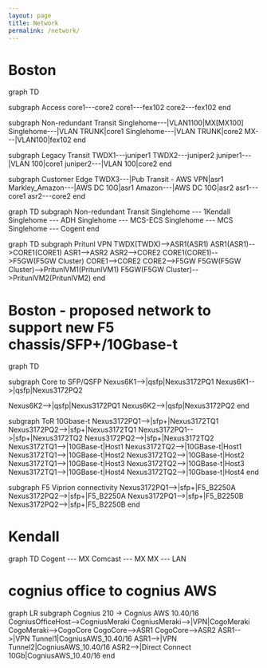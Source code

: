 ```yaml
---
layout: page
title: Network
permalink: /network/
---
```


# Boston

<div class="mermaid">
graph TD

subgraph Access
core1---core2
core1---fex102
core2---fex102
end

subgraph Non-redundant Transit
Singlehome---|VLAN1100|MX[MX100]
Singlehome---|VLAN TRUNK|core1
Singlehome---|VLAN TRUNK|core2
MX---|VLAN100|fex102
end

subgraph Legacy Transit
TWDX1---juniper1
TWDX2---juniper2
juniper1---|VLAN 100|core1
juniper2---|VLAN 100|core2
end

subgraph Customer Edge
TWDX3---|Pub Transit - AWS VPN|asr1
Markley_Amazon---|AWS DC 10G|asr1
Amazon---|AWS DC 10G|asr2
asr1---core1
asr2---core2
end

</div>

<div class="mermaid">

graph TD
subgraph Non-redundant Transit
Singlehome --- 1Kendall
Singlehome --- ADH
Singlehome --- MCS-ECS
Singlehome --- MCS
Singlehome --- Cogent
end

</div>


<div class="mermaid">

graph TD
subgraph Pritunl VPN
TWDX(TWDX)-->ASR1(ASR1)
ASR1(ASR1)-->CORE1(CORE1)
ASR1-->ASR2
ASR2-->CORE2
CORE1(CORE1)-->F5GW(F5GW Cluster)
CORE1-->CORE2
CORE2-->F5GW
F5GW(F5GW Cluster)-->PritunlVM1(PritunlVM1)
F5GW(F5GW Cluster)-->PritunlVM2(PritunlVM2)
end
  
</div>

# Boston - proposed network to support new F5 chassis/SFP+/10Gbase-t 

<div class="mermaid">
  graph TD

subgraph Core to SFP/QSFP
Nexus6K1-->|qsfp|Nexus3172PQ1
Nexus6K1-->|qsfp|Nexus3172PQ2

Nexus6K2-->|qsfp|Nexus3172PQ1
Nexus6K2-->|qsfp|Nexus3172PQ2
end

subgraph ToR 10Gbase-t
Nexus3172PQ1-->|sfp+|Nexus3172TQ1
Nexus3172PQ2-->|sfp+|Nexus3172TQ1
Nexus3172PQ1-->|sfp+|Nexus3172TQ2
Nexus3172PQ2-->|sfp+|Nexus3172TQ2
Nexus3172TQ1-->|10GBase-t|Host1
Nexus3172TQ2-->|10GBase-t|Host1
Nexus3172TQ1-->|10GBase-t|Host2
Nexus3172TQ2-->|10GBase-t|Host2
Nexus3172TQ1-->|10GBase-t|Host3
Nexus3172TQ2-->|10GBase-t|Host3
Nexus3172TQ1-->|10GBase-t|Host4
Nexus3172TQ2-->|10Gbase-t|Host4
end

subgraph F5 Viprion connectivity
Nexus3172PQ1-->|sfp+|F5_B2250A
Nexus3172PQ2-->|sfp+|F5_B2250A
Nexus3172PQ1-->|sfp+|F5_B2250B
Nexus3172PQ2-->|sfp+|F5_B2250B
end

</div>


# Kendall

<div class="mermaid">

graph TD
Cogent --- MX
Comcast --- MX
MX --- LAN

</div>

# cognius office to cognius AWS
<div class="mermaid">
graph LR
subgraph Cognius 210 -> Cognius AWS 10.40/16
CogniusOfficeHost-->CogniusMeraki
CogniusMeraki-->|VPN|CogoMeraki
CogoMeraki-->CogoCore
CogoCore-->ASR1
CogoCore-->ASR2
ASR1-->|VPN Tunnel1|CogniusAWS_10.40/16
ASR1-->|VPN Tunnel2|CogniusAWS_10.40/16
ASR2-->|Direct Connect 10Gb|CogniusAWS_10.40/16
end
</div>
  
